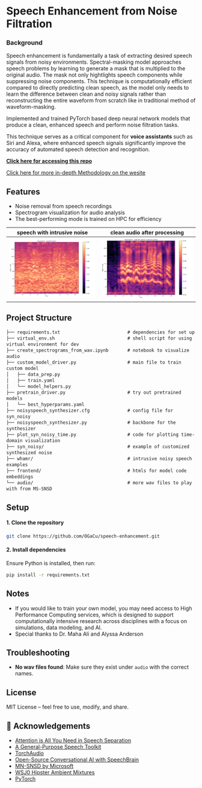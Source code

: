 # Speech Enhancement from Noise Filtration

### Background
Speech enhancement is fundamentally a task of extracting desired speech signals from noisy environments. Spectral-masking model approaches speech problems by learning to generate a mask that is multiplied to the original audio. The mask not only hightlights speech components while suppressing noise components. This technique is computationally efficient compared to directly predicting clean speech, as the model only needs to learn the difference between clean and noisy signals rather than reconstructing the entire waveform from scratch like in traditional method of waveform-masking. 

Implemented and trained PyTorch based deep neural network models that produce a clean, enhanced speech and perform noise filtration tasks. 

This technique serves as a critical component for **voice assistants** such as Siri and Alexa, where enhanced speech signals significantly improve the accuracy of automated speech detection and recognition.

[**Click here for accessing this repo**](https://github.com/OGaCu/deep-learning-speech-enhancement/edit/main/README.md)

[Click here for more in-depth Methodology on the wesite](https://sites.google.com/umich.edu/eecs-351noisefiltering/methods)

## Features
- Noise removal from speech recordings
- Spectrogram visualization for audio analysis
- The best-performing mode is trained on HPC for efficiency

<!-- ![speech with intrusive noise](spectrograms/example_whamr_spectrogram.png)![clean audio after processing](spectrograms/exapmple_whamr_enhanced_speech_spectrogram.png) -->

| speech with intrusive noise | clean audio after processing |
|:-------:|:-------:|
| ![speech with intrusive noise](spectrograms/example_whamr_spectrogram.png) | ![](spectrograms/exapmple_whamr_enhanced_speech_spectrogram.png) |

## Project Structure
```
├── requirements.txt                         # dependencies for set up
├── virtual_env.sh                           # shell script for using virtual environment for dev
├── create_spectrograms_from_wav.ipynb       # notebook to visualize audio
├── custom_model_driver.py                   # main file to train custom model
│   ├── data_prep.py
│   ├── train.yaml
│   └── model_helpers.py
├── pretrain_driver.py                       # try out pretrained models
│   └── best_hyperparams.yaml
├── noisyspeech_synthesizer.cfg              # config file for syn_noisy
├── noisyspeech_synthesizer.py               # backbone for the synthesizer
├── plot_syn_noisy_time.py                   # code for plotting time-domain visualization
├── syn_noisy/                               # example of customized synthesized noise   
├── whamr/                                   # intrusive noisy speech examples
├── frontend/                                # htmls for model code embeddings
└── audio/                                   # more wav files to play with from MS-SNSD
```

## Setup

#### 1. Clone the repository
```bash
git clone https://github.com/OGaCu/speech-enhancement.git
```

#### 2. Install dependencies
Ensure Python is installed, then run:
```bash
pip install -r requirements.txt
```

## Notes
- If you would like to train your own model, you may need access to High Performance Computing services, which is designed to support computationally intensive research across disciplines with a focus on simulations, data modeling, and AI.
- Special thanks to Dr. Maha Ali and Alyssa Anderson

## Troubleshooting
- **No wav files found**: Make sure they exist under `audio` with the correct names.

## License
MIT License – feel free to use, modify, and share.

## 🙌 Acknowledgements
- [Attention is All You Need in Speech Separation](https://arxiv.org/abs/2010.13154)
- [A General-Purpose Speech Toolkit](arXiv:2106.04624)
- [TorchAudio](https://pytorch.org/audio/stable/index.html)
- [Open-Source Conversational AI with SpeechBrain](https://arxiv.org/abs/2407.00463)
- [MN-SNSD by Microsoft](https://github.com/microsoft/MS-SNSD/blob/master/README.md)
- [WSJ0 Hipster Ambient Mixtures](http://wham.whisper.ai/)
- [PyTorch](https://pytorch.org/docs/stable/nn.html)


